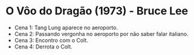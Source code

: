 # O Vôo do Dragão (1973) - Bruce Lee
- Cena 1: Tang Lung aparece no aeroporto.
- Cena 2: Passando vergonha no aeroporto por não saber falar italiano.
- Cena 3: Encontro com o Colt. 
- Cena 4: Derrota o Colt.
